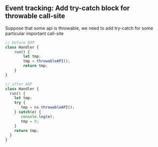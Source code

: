 ## Event tracking: Add try-catch block for throwable call-site
Suppose that some api is throwable, we need to add try-catch for some particular important call-site
```ts
// before AOP
class Handler {
    run() {
        let tmp;
        tmp = throwableAPI();
        return tmp;
    }
}

// after AOP
class Handler {
  run() {
    let tmp;
    try {
       tmp = ns.throwableAPI();
    } catch(e) {
       console.log(e);
       tmp = 0;
    }
    return tmp;
  }
}
```
